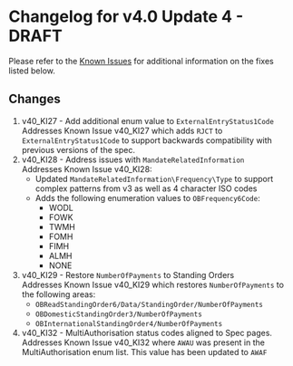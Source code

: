 # Changelog for v4.0 Update 4 - DRAFT

Please refer to the [Known Issues](https://openbanking.atlassian.net/wiki/spaces/DZ/pages/47546479/Known+Specification+Issues) for additional information on the fixes listed below.

## Changes

1. v40_KI27 - Add additional enum value to `ExternalEntryStatus1Code`  
    Addresses Known Issue v40_KI27 which adds `RJCT` to `ExternalEntryStatus1Code` to support backwards compatibility with previous versions of the spec.
2. v40_KI28 - Address issues with `MandateRelatedInformation`  
    Addresses Known Issue v40_KI28:
    * Updated `MandateRelatedInformation\Frequency\Type` to support complex patterns from v3 as well as 4 character ISO codes
    * Adds the following enumeration values to `OBFrequency6Code`:
        * WODL
        * FOWK
        * TWMH
        * FOMH
        * FIMH
        * ALMH
        * NONE
3. v40_KI29 - Restore `NumberOfPayments` to Standing Orders  
    Addresses Known Issue v40_KI29 which restores `NumberOfPayments` to the following areas:
    * `OBReadStandingOrder6/Data/StandingOrder/NumberOfPayments`
    * `OBDomesticStandingOrder3/NumberOfPayments`
    * `OBInternationalStandingOrder4/NumberOfPayments`
4. v40_KI32 - MultiAuthorisation status codes aligned to Spec pages.  
    Addresses Known Issue v40_KI32 where `AWAU` was present in the MultiAuthorisation enum list.  This value has been updated to `AWAF`
